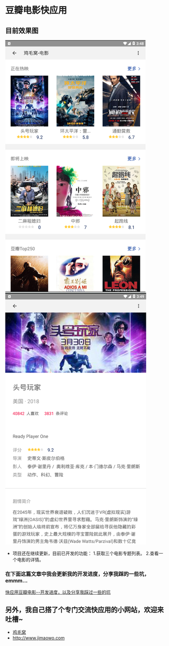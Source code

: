 # 豆瓣电影快应用
## 目前效果图
![image](https://github.com/jimaowo/douban/blob/master/kyydb1.png)
![image](https://github.com/jimaowo/douban/blob/master/kyydb2.png)


- 项目还在继续更新，目前已开发的功能：
1.获取三个电影专题列表。
2.查看一个电影的详情。

### 在下面这篇文章中我会更新我的开发进度，分享我踩的一些坑，emmm...
[快应用豆瓣电影--开发进度，以及分享我踩过一些的坑 ](http://www.jimaowo.com/article/7)

## 另外，我自己搭了个专门交流快应用的小网站，欢迎来吐槽~
- [鸡毛窝](http://www.jimaowo.com)
- http://www.jimaowo.com
